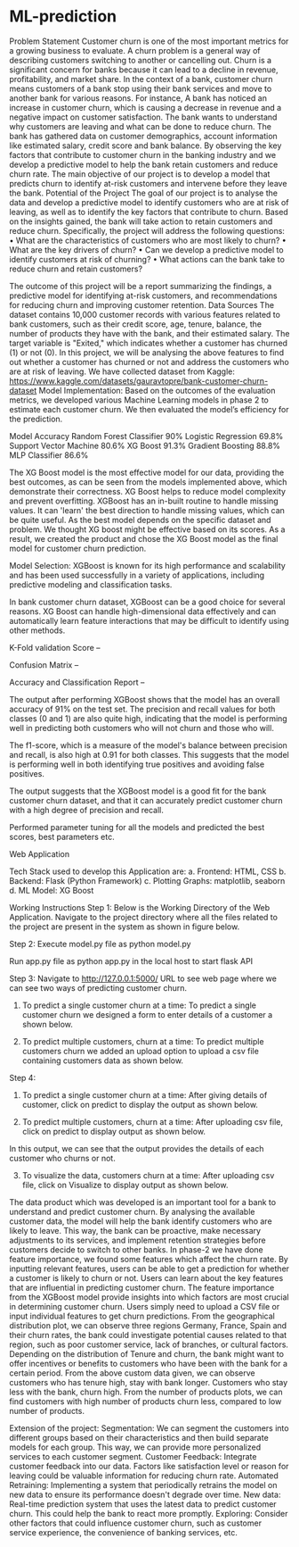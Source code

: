 # ML-prediction

Problem Statement 
Customer churn is one of the most important metrics for a growing business to evaluate. A churn problem is a general way of describing customers switching to another or cancelling out. Churn is a significant concern for banks because it can lead to a decline in revenue, profitability, and market share. In the context of a bank, customer churn means customers of a bank stop using their bank services and move to another bank for various reasons. 
For instance, A bank has noticed an increase in customer churn, which is causing a decrease in revenue and a negative impact on customer satisfaction. The bank wants to understand why customers are leaving and what can be done to reduce churn. The bank has gathered data on customer demographics, account information like estimated salary, credit score and bank balance. By observing the key factors that contribute to customer churn in the banking industry and we develop a predictive model to help the bank retain customers and reduce churn rate. The main objective of our project is to develop a model that predicts churn to identify at-risk customers and intervene before they leave the bank.
Potential of the Project 
The goal of our project is to analyse the data and develop a predictive model to identify customers who are at risk of leaving, as well as to identify the key factors that contribute to churn. Based on the insights gained, the bank will take action to retain customers and reduce churn. 
Specifically, the project will address the following questions: 
• What are the characteristics of customers who are most likely to churn? 
• What are the key drivers of churn? 
• Can we develop a predictive model to identify customers at risk of churning? 
• What actions can the bank take to reduce churn and retain customers? 

The outcome of this project will be a report summarizing the findings, a predictive model for identifying at-risk customers, and recommendations for reducing churn and improving customer retention.
Data Sources 
The dataset contains 10,000 customer records with various features related to bank customers, such as their credit score, age, tenure, balance, the number of products they have with the bank, and their estimated salary. The target variable is "Exited," which indicates whether a customer has churned (1) or not (0). 
In this project, we will be analysing the above features to find out whether a customer has churned or not and address the customers who are at risk of leaving. 
We have collected dataset from Kaggle: 
https://www.kaggle.com/datasets/gauravtopre/bank-customer-churn-dataset
Model Implementation:
Based on the outcomes of the evaluation metrics, we developed various Machine Learning models in phase 2 to estimate each customer churn. We then evaluated the model’s efficiency for the prediction.

Model	Accuracy
Random Forest Classifier	90%
Logistic Regression	69.8%
Support Vector Machine	80.6%
XG Boost	91.3%
Gradient Boosting	88.8%
MLP Classifier	86.6%

The XG Boost model is the most effective model for our data, providing the best outcomes, as can be seen from the models implemented above, which demonstrate their correctness.
XG Boost helps to reduce model complexity and prevent overfitting. XGBoost has an in-built routine to handle missing values. It can 'learn' the best direction to handle missing values, which can be quite useful. As the best model depends on the specific dataset and problem. We thought XG boost might be effective based on its scores. As a result, we created the product and chose the XG Boost model as the final model for customer churn prediction.

Model Selection:
XGBoost is known for its high performance and scalability and has been used successfully in a variety of applications, including predictive modeling and classification tasks.

In bank customer churn dataset, XGBoost can be a good choice for several reasons. XG Boost can handle high-dimensional data effectively and can automatically learn feature interactions that may be difficult to identify using other methods.

K-Fold validation Score –

 

Confusion Matrix –

 



Accuracy and Classification Report –

 

The output after performing XGBoost shows that the model has an overall accuracy of 91% on the test set. The precision and recall values for both classes (0 and 1) are also quite high, indicating that the model is performing well in predicting both customers who will not churn and those who will.

The f1-score, which is a measure of the model's balance between precision and recall, is also high at 0.91 for both classes. This suggests that the model is performing well in both identifying true positives and avoiding false positives.

The output suggests that the XGBoost model is a good fit for the bank customer churn dataset, and that it can accurately predict customer churn with a high degree of precision and recall.

Performed parameter tuning for all the models and predicted the best scores, best parameters etc. 

Web Application

Tech Stack used to develop this Application are:
a. Frontend: HTML, CSS
b. Backend: Flask (Python Framework)
c. Plotting Graphs: matplotlib, seaborn
d. ML Model: XG Boost


Working Instructions
Step 1:
Below is the Working Directory of the Web Application. Navigate to the project directory
where all the files related to the project are present in the system as shown in figure
below.

 

Step 2:
Execute model.py file as python model.py
 

Run app.py file as python app.py in the local host to start flask API

 

Step 3:
Navigate to http://127.0.0.1:5000/ URL to see web page where we can see two ways of predicting customer churn.

1) To predict a single customer churn at a time: To predict a single customer churn we designed a form to enter details of a customer a shown below.

 
2) To predict multiple customers, churn at a time: To predict multiple customers churn we added an upload option to upload a csv file containing customers data as shown below.

 





Step 4: 

1) To predict a single customer churn at a time: After giving details of customer, click on predict to display the output as shown below.

 
 
  


2) To predict multiple customers, churn at a time: After uploading csv file, click on predict to display output as shown below.

 

In this output, we can see that the output provides the details of each customer who churns or not. 

3) To visualize the data, customers churn at a time: After uploading csv file, click on Visualize to display output as shown below.

  
         


The data product which was developed is an important tool for a bank to understand and predict customer churn. By analysing the available customer data, the model will help the bank identify customers who are likely to leave. This way, the bank can be proactive, make necessary adjustments to its services, and implement retention strategies before customers decide to switch to other banks.
In phase-2 we have done feature importance, we found some features which affect the churn rate.
By inputting relevant features, users can be able to get a prediction for whether a customer is likely to churn or not. Users can learn about the key features that are influential in predicting customer churn. The feature importance from the XGBoost model provide insights into which factors are most crucial in determining customer churn. Users simply need to upload a CSV file or input individual features to get churn predictions.
From the geographical distribution plot, we can observe three regions Germany, France, Spain and their churn rates, the bank could investigate potential causes related to that region, such as poor customer service, lack of branches, or cultural factors. Depending on the distribution of Tenure and churn, the bank might want to offer incentives or benefits to customers who have been with the bank for a certain period. From the above custom data given, we can observe customers who has tenure high, stay with bank longer. Customers who stay less with the bank, churn high. 
From the number of products plots, we can find customers with high number of products churn less, compared to low number of products.

Extension of the project:
Segmentation: We can segment the customers into different groups based on their characteristics and then build separate models for each group. This way, we can provide more personalized services to each customer segment.
Customer Feedback: Integrate customer feedback into our data. Factors like satisfaction level or reason for leaving could be valuable information for reducing churn rate.
Automated Retraining: Implementing a system that periodically retrains the model on new data to ensure its performance doesn't degrade over time.
New data: Real-time prediction system that uses the latest data to predict customer churn. This could help the bank to react more promptly.
Exploring: Consider other factors that could influence customer churn, such as customer service experience, the convenience of banking services, etc.

